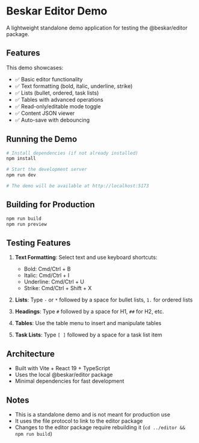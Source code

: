 # Beskar Editor Demo

A lightweight standalone demo application for testing the @beskar/editor package.

## Features

This demo showcases:

- ✅ Basic editor functionality
- ✅ Text formatting (bold, italic, underline, strike)
- ✅ Lists (bullet, ordered, task lists)
- ✅ Tables with advanced operations
- ✅ Read-only/editable mode toggle
- ✅ Content JSON viewer
- ✅ Auto-save with debouncing

## Running the Demo

```bash
# Install dependencies (if not already installed)
npm install

# Start the development server
npm run dev

# The demo will be available at http://localhost:5173
```

## Building for Production

```bash
npm run build
npm run preview
```

## Testing Features

1. **Text Formatting**: Select text and use keyboard shortcuts:
   - Bold: Cmd/Ctrl + B
   - Italic: Cmd/Ctrl + I
   - Underline: Cmd/Ctrl + U
   - Strike: Cmd/Ctrl + Shift + X

2. **Lists**: Type `-` or `*` followed by a space for bullet lists, `1.` for ordered lists

3. **Headings**: Type `#` followed by a space for H1, `##` for H2, etc.

4. **Tables**: Use the table menu to insert and manipulate tables

5. **Task Lists**: Type `[ ]` followed by a space for a task list item

## Architecture

- Built with Vite + React 19 + TypeScript
- Uses the local @beskar/editor package
- Minimal dependencies for fast development

## Notes

- This is a standalone demo and is not meant for production use
- It uses the file protocol to link to the editor package
- Changes to the editor package require rebuilding it (`cd ../editor && npm run build`)
